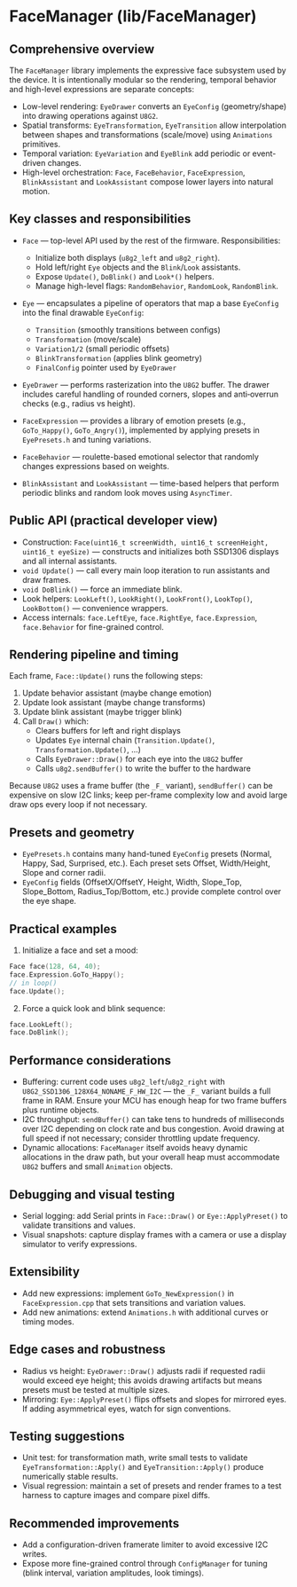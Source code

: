 FaceManager (lib/FaceManager)
===================================

Comprehensive overview
----------------------
The `FaceManager` library implements the expressive face subsystem used by the device. It is intentionally modular so the rendering, temporal behavior and high-level expressions are separate concepts:

- Low-level rendering: `EyeDrawer` converts an `EyeConfig` (geometry/shape) into drawing operations against `U8G2`.
- Spatial transforms: `EyeTransformation`, `EyeTransition` allow interpolation between shapes and transformations (scale/move) using `Animations` primitives.
- Temporal variation: `EyeVariation` and `EyeBlink` add periodic or event-driven changes.
- High-level orchestration: `Face`, `FaceBehavior`, `FaceExpression`, `BlinkAssistant` and `LookAssistant` compose lower layers into natural motion.

Key classes and responsibilities
--------------------------------
- `Face` — top-level API used by the rest of the firmware. Responsibilities:
	- Initialize both displays (`u8g2_left` and `u8g2_right`).
	- Hold left/right `Eye` objects and the `Blink`/`Look` assistants.
	- Expose `Update()`, `DoBlink()` and `Look*()` helpers.
	- Manage high-level flags: `RandomBehavior`, `RandomLook`, `RandomBlink`.

- `Eye` — encapsulates a pipeline of operators that map a base `EyeConfig` into the final drawable `EyeConfig`:
	- `Transition` (smoothly transitions between configs)
	- `Transformation` (move/scale)
	- `Variation1/2` (small periodic offsets)
	- `BlinkTransformation` (applies blink geometry)
	- `FinalConfig` pointer used by `EyeDrawer`

- `EyeDrawer` — performs rasterization into the `U8G2` buffer. The drawer includes careful handling of rounded corners, slopes and anti‑overrun checks (e.g., radius vs height).

- `FaceExpression` — provides a library of emotion presets (e.g., `GoTo_Happy()`, `GoTo_Angry()`), implemented by applying presets in `EyePresets.h` and tuning variations.

- `FaceBehavior` — roulette-based emotional selector that randomly changes expressions based on weights.

- `BlinkAssistant` and `LookAssistant` — time-based helpers that perform periodic blinks and random look moves using `AsyncTimer`.

Public API (practical developer view)
------------------------------------
- Construction: `Face(uint16_t screenWidth, uint16_t screenHeight, uint16_t eyeSize)` — constructs and initializes both SSD1306 displays and all internal assistants.
- `void Update()` — call every main loop iteration to run assistants and draw frames.
- `void DoBlink()` — force an immediate blink.
- Look helpers: `LookLeft()`, `LookRight()`, `LookFront()`, `LookTop()`, `LookBottom()` — convenience wrappers.
- Access internals: `face.LeftEye`, `face.RightEye`, `face.Expression`, `face.Behavior` for fine-grained control.

Rendering pipeline and timing
----------------------------
Each frame, `Face::Update()` runs the following steps:

1. Update behavior assistant (maybe change emotion)
2. Update look assistant (maybe change transforms)
3. Update blink assistant (maybe trigger blink)
4. Call `Draw()` which:
	 - Clears buffers for left and right displays
	 - Updates `Eye` internal chain (`Transition.Update()`, `Transformation.Update()`, ...)
	 - Calls `EyeDrawer::Draw()` for each eye into the `U8G2` buffer
	 - Calls `u8g2.sendBuffer()` to write the buffer to the hardware

Because `U8G2` uses a frame buffer (the `_F_` variant), `sendBuffer()` can be expensive on slow I2C links; keep per-frame complexity low and avoid large draw ops every loop if not necessary.

Presets and geometry
---------------------
- `EyePresets.h` contains many hand-tuned `EyeConfig` presets (Normal, Happy, Sad, Surprised, etc.). Each preset sets Offset, Width/Height, Slope and corner radii.
- `EyeConfig` fields (OffsetX/OffsetY, Height, Width, Slope_Top, Slope_Bottom, Radius_Top/Bottom, etc.) provide complete control over the eye shape.

Practical examples
------------------
1) Initialize a face and set a mood:

```cpp
Face face(128, 64, 40);
face.Expression.GoTo_Happy();
// in loop()
face.Update();
```

2) Force a quick look and blink sequence:

```cpp
face.LookLeft();
face.DoBlink();
```

Performance considerations
--------------------------
- Buffering: current code uses `u8g2_left`/`u8g2_right` with `U8G2_SSD1306_128X64_NONAME_F_HW_I2C` — the `_F_` variant builds a full frame in RAM. Ensure your MCU has enough heap for two frame buffers plus runtime objects.
- I2C throughput: `sendBuffer()` can take tens to hundreds of milliseconds over I2C depending on clock rate and bus congestion. Avoid drawing at full speed if not necessary; consider throttling update frequency.
- Dynamic allocations: `FaceManager` itself avoids heavy dynamic allocations in the draw path, but your overall heap must accommodate `U8G2` buffers and small `Animation` objects.

Debugging and visual testing
---------------------------
- Serial logging: add Serial prints in `Face::Draw()` or `Eye::ApplyPreset()` to validate transitions and values.
- Visual snapshots: capture display frames with a camera or use a display simulator to verify expressions.

Extensibility
-------------
- Add new expressions: implement `GoTo_NewExpression()` in `FaceExpression.cpp` that sets transitions and variation values.
- Add new animations: extend `Animations.h` with additional curves or timing modes.

Edge cases and robustness
-------------------------
- Radius vs height: `EyeDrawer::Draw()` adjusts radii if requested radii would exceed eye height; this avoids drawing artifacts but means presets must be tested at multiple sizes.
- Mirroring: `Eye::ApplyPreset()` flips offsets and slopes for mirrored eyes. If adding asymmetrical eyes, watch for sign conventions.

Testing suggestions
-------------------
- Unit test: for transformation math, write small tests to validate `EyeTransformation::Apply()` and `EyeTransition::Apply()` produce numerically stable results.
- Visual regression: maintain a set of presets and render frames to a test harness to capture images and compare pixel diffs.

Recommended improvements
------------------------
- Add a configuration-driven framerate limiter to avoid excessive I2C writes.
- Expose more fine-grained control through `ConfigManager` for tuning (blink interval, variation amplitudes, look timings).
